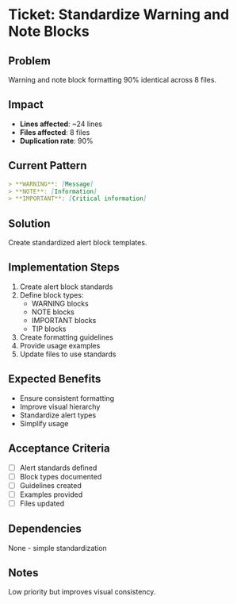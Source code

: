 
# Ticket: Standardize Warning and Note Blocks

## Problem
Warning and note block formatting 90% identical across 8 files.

## Impact
- **Lines affected**: ~24 lines
- **Files affected**: 8 files
- **Duplication rate**: 90%

## Current Pattern
```markdown
> **WARNING**: [Message]
> **NOTE**: [Information]
> **IMPORTANT**: [Critical information]
```

## Solution
Create standardized alert block templates.

## Implementation Steps
1. Create alert block standards
2. Define block types:
   - WARNING blocks
   - NOTE blocks
   - IMPORTANT blocks
   - TIP blocks
3. Create formatting guidelines
4. Provide usage examples
5. Update files to use standards

## Expected Benefits
- Ensure consistent formatting
- Improve visual hierarchy
- Standardize alert types
- Simplify usage

## Acceptance Criteria
- [ ] Alert standards defined
- [ ] Block types documented
- [ ] Guidelines created
- [ ] Examples provided
- [ ] Files updated

## Dependencies
None - simple standardization

## Notes
Low priority but improves visual consistency.
